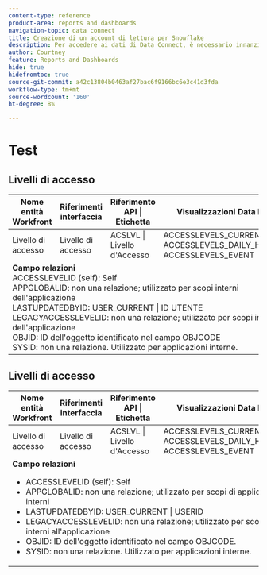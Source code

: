 ```yaml
---
content-type: reference
product-area: reports and dashboards
navigation-topic: data connect
title: Creazione di un account di lettura per Snowflake
description: Per accedere ai dati di Data Connect, è necessario innanzitutto creare un account lettore Snowflake.
author: Courtney
feature: Reports and Dashboards
hide: true
hidefromtoc: true
source-git-commit: a42c13804b0463af27bac6f9166bc6e3c41d3fda
workflow-type: tm+mt
source-wordcount: '160'
ht-degree: 8%

---
```



# Test

## Livelli di accesso

<table>
  <thead>
    <tr>
        <th>Nome entità Workfront</th>
        <th>Riferimenti interfaccia</th>
        <th>Riferimento API | Etichetta</th>
        <th>Visualizzazioni Data Lake</th>
    </tr>
  </thead>
 <tr>
        <td>Livello di accesso</td>
         <td>Livello di accesso</td>
        <td>ACSLVL | Livello d'Accesso</td>
        <td>ACCESSLEVELS_CURRENT<br>ACCESSLEVELS_DAILY_HISTORY<br>ACCESSLEVELS_EVENT</td>
    </tr>
     <tr>
     <tr>
         <td colspan="4"><strong>Campo relazioni</strong> <br>
         ACCESSLEVELID (self): Self<br>
         APPGLOBALID: non una relazione; utilizzato per scopi interni dell'applicazione<br>
         LASTUPDATEDBYID: USER_CURRENT | ID UTENTE<br>
         LEGACYACCESSLEVELID: non una relazione; utilizzato per scopi interni dell'applicazione<br>
         OBJID: ID dell'oggetto identificato nel campo OBJCODE <br>
         SYSID: non una relazione. Utilizzato per applicazioni interne.</td>
    </tr>
</table>

## Livelli di accesso

<table>
  <thead>
    <tr>
        <th>Nome entità Workfront</th>
        <th>Riferimenti interfaccia</th>
        <th>Riferimento API | Etichetta</th>
        <th>Visualizzazioni Data Lake</th>
    </tr>
  </thead>
 <tr>
        <td>Livello di accesso</td>
         <td>Livello di accesso</td>
        <td>ACSLVL | Livello d'Accesso</td>
        <td>ACCESSLEVELS_CURRENT<br>ACCESSLEVELS_DAILY_HISTORY<br>ACCESSLEVELS_EVENT</td>
    </tr>
     <tr>
     <tr>
         <td colspan="4"><strong>Campo relazioni</strong> <br>
         <ul>
            <li>ACCESSLEVELID (self): Self</li>
            <li>APPGLOBALID: non una relazione; utilizzato per scopi di applicazione interni</li>
            <li>LASTUPDATEDBYID: USER_CURRENT | USERID</li>
            <li>LEGACYACCESSLEVELID: non una relazione; utilizzato per scopi interni all'applicazione</li>
            <li>OBJID: ID dell'oggetto identificato nel campo OBJCODE.</li>
            <li>SYSID: non una relazione. Utilizzato per applicazioni interne.</li>
        </ul>
    </tr>
</table>